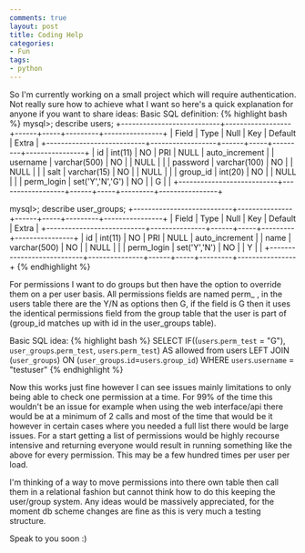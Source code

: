 ```yaml
---
comments: true
layout: post
title: Coding Help
categories:
- Fun
tags:
- python
---
```


So I'm currently working on a small project which will require authentication. Not really sure how to achieve what I want so here's a quick explanation for anyone if you want to share ideas:
Basic SQL definition:
{% highlight bash %}
mysql>; describe users;
+---------------------------+------------------+------+-----+---------+----------------+
| Field | Type | Null | Key | Default | Extra |
+---------------------------+------------------+------+-----+---------+----------------+
| id | int(11) | NO | PRI | NULL | auto_increment |
| username | varchar(500) | NO | | NULL | |
| password | varchar(100) | NO | | NULL | |
| salt | varchar(15) | NO | | NULL | |
| group_id | int(20) | NO | | NULL | |
| perm_login | set('Y','N','G') | NO | | G | |
+---------------------------+------------------+------+-----+---------+----------------+

mysql>; describe user_groups;
+---------------------------+---------------+------+-----+---------+----------------+
| Field | Type | Null | Key | Default | Extra |
+---------------------------+---------------+------+-----+---------+----------------+
| id | int(11) | NO | PRI | NULL | auto_increment |
| name | varchar(500) | NO | | NULL | |
| perm_login | set('Y','N') | NO | | Y | |
+---------------------------+---------------+------+-----+---------+----------------+
{% endhighlight %}

For permissions I want to do groups but then have the option to override them on a per user basis. All permissions fields are named perm_ , in the users table there are the Y/N as options then G, if the field is G then it uses the identical permissions field from the group table that the user is part of (group_id matches up with id in the user_groups table).

Basic SQL idea:
{% highlight bash %}
SELECT IF((`users`.`perm_test` = "G"), `user_groups`.`perm_test`, `users`.`perm_test`) AS allowed from users LEFT JOIN (`user_groups`) ON (`user_groups`.`id`=`users`.`group_id`) WHERE `users`.`username` = "testuser"
{% endhighlight %}

Now this works just fine however I can see issues mainly limitations to only being able to check one permission at a time. For 99% of the time this wouldn't be an issue for example when using the web interface/api there would be at a minimum of 2 calls and most of the time that would be it however in certain cases where you needed a full list there would be large issues. For a start getting a list of permissions would be highly recourse intensive and returning everyone would result in running something like the above for every permission. This may be a few hundred times per user per load.

I'm thinking of a way to move permissions into there own table then call them in a relational fashion but cannot think how to do this keeping the user/group system. Any ideas would be massively appreciated, for the moment db scheme changes are fine as this is very much a testing structure.

Speak to you soon :)
